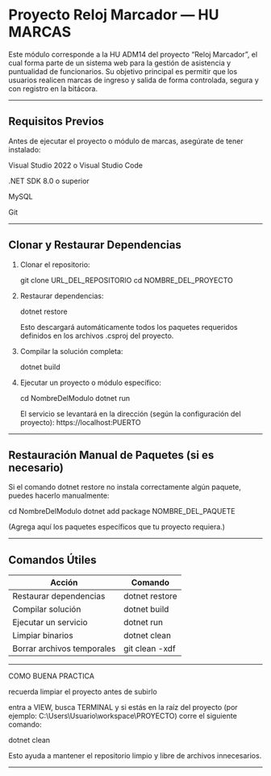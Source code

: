 # Proyecto Reloj Marcador — HU MARCAS

Este módulo corresponde a la HU ADM14 del proyecto “Reloj Marcador”, el cual forma parte de un sistema web para la gestión de asistencia y puntualidad de funcionarios.
Su objetivo principal es permitir que los usuarios realicen marcas de ingreso y salida de forma controlada, segura y con registro en la bitácora.

------------------------------------------------------------

## Requisitos Previos

Antes de ejecutar el proyecto o módulo de marcas, asegúrate de tener instalado:

Visual Studio 2022 o Visual Studio Code

.NET SDK 8.0 o superior

MySQL

Git

------------------------------------------------------------

## Clonar y Restaurar Dependencias

1. Clonar el repositorio:

   git clone URL_DEL_REPOSITORIO
   cd NOMBRE_DEL_PROYECTO

2. Restaurar dependencias:

   dotnet restore

   Esto descargará automáticamente todos los paquetes requeridos definidos en los archivos .csproj del proyecto.

3. Compilar la solución completa:

   dotnet build

4. Ejecutar un proyecto o módulo específico:

   cd NombreDelModulo
   dotnet run

   El servicio se levantará en la dirección (según la configuración del proyecto):
   https://localhost:PUERTO

------------------------------------------------------------

## Restauración Manual de Paquetes (si es necesario)

Si el comando dotnet restore no instala correctamente algún paquete, puedes hacerlo manualmente:

   cd NombreDelModulo
   dotnet add package NOMBRE_DEL_PAQUETE

(Agrega aquí los paquetes específicos que tu proyecto requiera.)

------------------------------------------------------------

## Comandos Útiles

Acción                          | Comando
--------------------------------|-------------------------------------
Restaurar dependencias          | dotnet restore
Compilar solución               | dotnet build
Ejecutar un servicio            | dotnet run
Limpiar binarios                | dotnet clean
Borrar archivos temporales      | git clean -xdf

------------------------------------------------------------

COMO BUENA PRACTICA

recuerda limpiar el proyecto antes de subirlo

entra a VIEW, busca TERMINAL y si estás en la raíz del proyecto (por ejemplo: C:\Users\Usuario\workspace\PROYECTO) corre el siguiente comando:

dotnet clean

Esto ayuda a mantener el repositorio limpio y libre de archivos innecesarios.

------------------------------------------------------------
